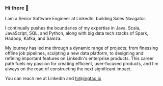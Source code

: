 ### Hi there 👋

I am a Senior Software Engineer at LinkedIn, building Sales Navigator.

I continually pushes the boundaries of my expertise in Java, Scala, JavaScript, SQL, and Python, along with big data tech stacks of Spark, Hadoop, Kafka, and Samza.

My journey has led me through a dynamic range of projects; from finessing offline job pipelines, sculpting a new data platform, to designing and refining important features on LinkedIn's enterprise products. This career path fuels my passion for creating efficient, user-focused products, and I'm always on the road of constructing the next significant impact.

You can reach me at LinkedIn and hi@jingtao.io
